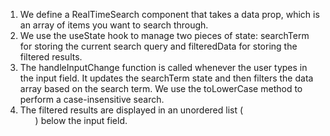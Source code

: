 1. We define a RealTimeSearch component that takes a data prop, which is an array of items you want to search through.
2. We use the useState hook to manage two pieces of state: searchTerm for storing the current search query and filteredData for storing the filtered results.
3. The handleInputChange function is called whenever the user types in the input field. It updates the searchTerm state and then filters the data array based on the search term. We use the toLowerCase method to perform a case-insensitive search.
4. The filtered results are displayed in an unordered list (<ul>) below the input field.
